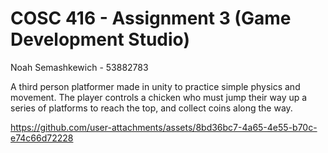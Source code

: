 # COSC 416 - Assignment 3 (Game Development Studio)

Noah Semashkewich - 53882783

A third person platformer made in unity to practice simple physics and movement. The player controls a chicken who must jump their way up a series of platforms to reach the top, and collect coins along the way.

https://github.com/user-attachments/assets/8bd36bc7-4a65-4e55-b70c-e74c66d72228

